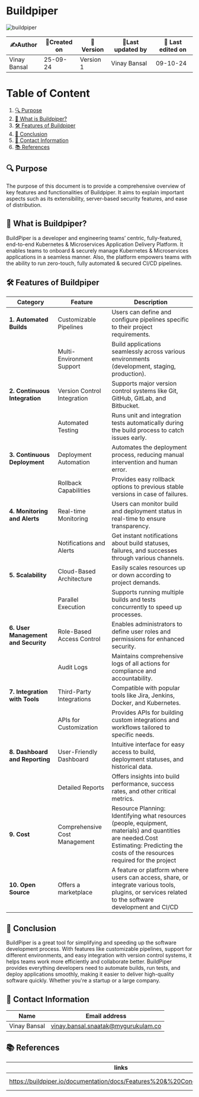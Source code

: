 
# Buildpiper 

![buildpiper](https://github.com/user-attachments/assets/0d027906-2d9b-41d0-9ed3-132ffbcc5541)

| ✍️Author      | 📅Created on  |📌 Version    | 📝Last updated by |📅 Last edited on |
|-------------|-------------|------------|-----------------|----------------|
|  Vinay Bansal | 25-09-24    | Version 1  | Vinay Bansal     | 09-10-24       |

# Table of Content 
1. [🔍 Purpose](#-purpose)
2. [🌟 What is Buildpiper?](#-what-is-buildpiper)
3. [🛠️ Features of Buildpiper](#-features-of-buildpiper)
4. [📜 Conclusion](#-conclusion)
5. [📧 Contact Information ](#-contact-information )
6. [📚 References](#-references ) 


## 🔍 Purpose 
The purpose of this document is to provide a comprehensive overview of key features and functionalities of Buildpiper. It aims to explain important aspects such as its extensibility, server-based security features, and ease of distribution. 
## 🌟 What is Buildpiper?
BuildPiper is a developer and engineering teams’ centric, fully-featured, end-to-end Kubernetes & Microservices Application Delivery Platform. It enables teams to onboard & securely manage Kubernetes & Microservices applications in a seamless manner. Also, the platform empowers teams with the ability to run zero-touch, fully automated & secured CI/CD pipelines.

## 🛠 Features of Buildpiper


| **Category**                | **Feature**                                             | **Description**                                                                                     |
|-----------------------------|--------------------------------------------------------|-----------------------------------------------------------------------------------------------------|
| **1. Automated Builds**     | Customizable Pipelines                                 | Users can define and configure pipelines specific to their project requirements.                   |
|                             | Multi-Environment Support                              | Build applications seamlessly across various environments (development, staging, production).      |
| **2. Continuous Integration**| Version Control Integration                            | Supports major version control systems like Git, GitHub, GitLab, and Bitbucket.                   |
|                             | Automated Testing                                      | Runs unit and integration tests automatically during the build process to catch issues early.     |
| **3. Continuous Deployment**| Deployment Automation                                  | Automates the deployment process, reducing manual intervention and human error.                    |
|                             | Rollback Capabilities                                  | Provides easy rollback options to previous stable versions in case of failures.                     |
| **4. Monitoring and Alerts**| Real-time Monitoring                                   | Users can monitor build and deployment status in real-time to ensure transparency.                 |
|                             | Notifications and Alerts                               | Get instant notifications about build statuses, failures, and successes through various channels.   |
| **5. Scalability**          | Cloud-Based Architecture                               | Easily scales resources up or down according to project demands.                                   |
|                             | Parallel Execution                                     | Supports running multiple builds and tests concurrently to speed up processes.                      |
| **6. User Management and Security** | Role-Based Access Control                       | Enables administrators to define user roles and permissions for enhanced security.                  |
|                             | Audit Logs                                            | Maintains comprehensive logs of all actions for compliance and accountability.                      |
| **7. Integration with Tools**| Third-Party Integrations                             | Compatible with popular tools like Jira, Jenkins, Docker, and Kubernetes.                          |
|                             | APIs for Customization                                 | Provides APIs for building custom integrations and workflows tailored to specific needs.           |
| **8. Dashboard and Reporting**| User-Friendly Dashboard                             | Intuitive interface for easy access to build, deployment statuses, and historical data.            |
|                             | Detailed Reports                                       | Offers insights into build performance, success rates, and other critical metrics.                  |
|**9. Cost**|Comprehensive Cost Management|Resource Planning: Identifying what resources (people, equipment, materials) and quantities are needed.Cost Estimating: Predicting the costs of the resources required for the project|
|**10. Open Source**| Offers a marketplace|	A feature or platform where users can access, share, or integrate various tools, plugins, or services related to the software development and CI/CD|


## 📜 Conclusion
BuildPiper is a great tool for simplifying and speeding up the software development process. With features like customizable pipelines, support for different environments, and easy integration with version control systems, it helps teams work more efficiently and collaborate better. BuildPiper provides everything developers need to automate builds, run tests, and deploy applications smoothly, making it easier to deliver high-quality software quickly. Whether you're a startup or a large company.

 ## 📧 Contact Information 
| Name | Email address|
|------|---------------------|
| Vinay Bansal | vinay.bansal.snaatak@mygurukulam.co |

## 📚 References 
|links | Description |
|-------|------------|
|https://buildpiper.io/documentation/docs/Features%20&%20Concepts/features| Product Features |
































































